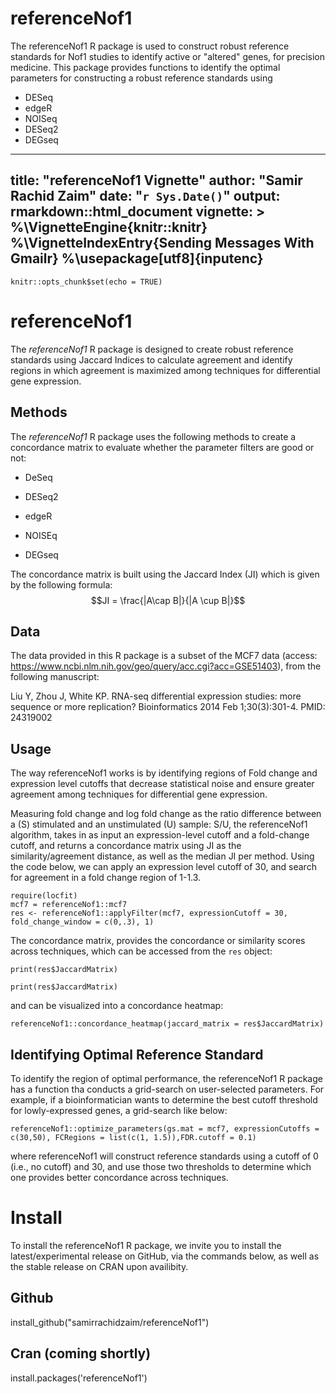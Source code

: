 # referenceNof1

The referenceNof1 R package is used to construct robust reference standards for Nof1 studies to identify active or "altered" genes, for precision medicine. This package provides functions to identify the optimal parameters for constructing a robust reference standards using 
 - DESeq
 - edgeR
 - NOISeq
 - DESeq2
 - DEGseq

---
title: "referenceNof1 Vignette"
author: "Samir Rachid Zaim"
date: "`r Sys.Date()`"
output: rmarkdown::html_document
vignette: >
  %\VignetteEngine{knitr::knitr}
  %\VignetteIndexEntry{Sending Messages With Gmailr}
  %\usepackage[utf8]{inputenc}
---

```{r setup, include=FALSE}
knitr::opts_chunk$set(echo = TRUE)
```

# referenceNof1

The *referenceNof1* R package is designed to create robust reference standards using Jaccard Indices to calculate agreement and identify regions in which agreement is maximized among techniques for differential gene expression. 

## Methods

The *referenceNof1* R package uses the following methods to create a concordance matrix to evaluate whether the parameter filters are good or not: 

- DeSeq

- DESeq2

- edgeR

- NOISEq

- DEGseq

The concordance matrix is built using the Jaccard Index (JI) which is given by the following formula: 
 $$JI = \frac{|A\cap B|}{|A \cup B|}$$

## Data
The data provided in this R package is a subset of the MCF7 data (access: https://www.ncbi.nlm.nih.gov/geo/query/acc.cgi?acc=GSE51403), from the following manuscript: 

Liu Y, Zhou J, White KP. RNA-seq differential expression studies: more sequence or more replication? Bioinformatics 2014 Feb 1;30(3):301-4. PMID: 24319002


## Usage

The way referenceNof1 works is by identifying regions of Fold change and expression level cutoffs that decrease statistical noise and ensure greater agreement among techniques for differential gene expression. 

Measuring fold change and log fold change as the ratio difference
between a (S) stimulated and an unstimulated (U) sample: S/U, the referenceNof1 algorithm, takes in as input an expression-level cutoff and a fold-change cutoff, and returns a concordance matrix using JI as the similarity/agreement distance, as well as the median JI per method. Using the code below, we can apply an expression level cutoff of 30, and search for agreement in a fold change region of 1-1.3.

```
require(locfit)
mcf7 = referenceNof1::mcf7
res <- referenceNof1::applyFilter(mcf7, expressionCutoff = 30, fold_change_window = c(0,.3), 1)
```

The concordance matrix, provides the concordance or similarity scores across techniques, which can be accessed from the `res` object:

```
print(res$JaccardMatrix)
```


```{r echo=F}
print(res$JaccardMatrix)

```

and can be visualized into a concordance heatmap:

```
referenceNof1::concordance_heatmap(jaccard_matrix = res$JaccardMatrix)
```

## Identifying Optimal Reference Standard

To identify the region of optimal performance, the referenceNof1 R package has a function tha conducts a grid-search on user-selected parameters. For example, if a bioinformatician wants to determine the best cutoff threshold for lowly-expressed genes, a grid-search like below: 

```
referenceNof1::optimize_parameters(gs.mat = mcf7, expressionCutoffs = c(30,50), FCRegions = list(c(1, 1.5)),FDR.cutoff = 0.1)
```

where referenceNof1 will construct reference standards using a cutoff of 0 (i.e., no cutoff) and 30, and use those two thresholds to determine which one provides better concordance across techniques. 

# Install

To install the referenceNof1 R package, we invite you to install the latest/experimental release on GitHub, via the commands below, as well as the stable release on CRAN upon availibity.

## Github
install_github("samirrachidzaim/referenceNof1")

## Cran (coming shortly)

install.packages('referenceNof1')

